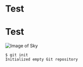 # Test
# Test

![Image of Sky](https://picsum.photos/seed/picsum/200/300)

```
$ git init
Initialized empty Git repository
```
